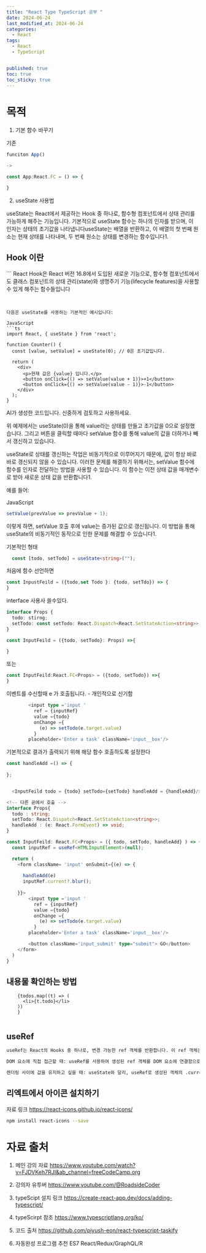 ```yaml
---
title: "React Type TypeScript 공부 "
date: 2024-06-24
last_modified_at: 2024-06-24
categories:
  - React
tags:
  - React
  - TypeScript


published: true
toc: true
toc_sticky: true
---
```


# 목적

1. 기본 함수 바꾸기


기존
```ts
funciton App()

-> 

const App:React.FC = () => {

}

```

2. useState 사용법

useState는 React에서 제공하는 Hook 중 하나로, 함수형 컴포넌트에서 상태 관리를 가능하게 해주는 기능입니다. 기본적으로 useState 함수는 하나의 인자를 받으며, 이 인자는 상태의 초기값을 나타냅니다useState는 배열을 반환하고, 이 배열의 첫 번째 원소는 현재 상태를 나타내며, 두 번째 원소는 상태를 변경하는 함수입니다1.

<h2>Hook 이란</h2>
```
React Hook은 React 버전 16.8에서 도입된 새로운 기능으로, 함수형 컴포넌트에서도 클래스 컴포넌트의 상태 관리(state)와 생명주기 기능(lifecycle features)을 사용할 수 있게 해주는 함수들입니다

```


다음은 useState를 사용하는 기본적인 예시입니다:

JavaScript
```ts
import React, { useState } from 'react';

function Counter() {
  const [value, setValue] = useState(0); // 0은 초기값입니다.

  return (
    <div>
      <p>현재 값은 {value} 입니다.</p>
      <button onClick={() => setValue(value + 1)}>+1</button>
      <button onClick={() => setValue(value - 1)}>-1</button>
    </div>
  );
}
```
AI가 생성한 코드입니다. 신중하게 검토하고 사용하세요.

위 예제에서는 useState(0)을 통해 value라는 상태를 만들고 초기값을 0으로 설정했습니다. 그리고 버튼을 클릭할 때마다 setValue 함수를 통해 value의 값을 더하거나 빼서 갱신하고 있습니다.

useState로 상태를 갱신하는 작업은 비동기적으로 이루어지기 때문에, 값이 항상 바로바로 갱신되지 않을 수 있습니다. 이러한 문제를 해결하기 위해서는, setValue 함수에 함수를 인자로 전달하는 방법을 사용할 수 있습니다. 이 함수는 이전 상태 값을 매개변수로 받아 새로운 상태 값을 반환합니다1.

예를 들어:

JavaScript
```ts
setValue(prevValue => prevValue + 1);
```
이렇게 하면, setValue 호출 후에 value는 증가된 값으로 갱신됩니다. 이 방법을 통해 useState의 비동기적인 동작으로 인한 문제를 해결할 수 있습니다1.


기본적인 형태

```ts
  const [todo, setTodo] = useState<string>("");
```


처음에 함수 선언하면

```ts
const InpustFeild = ({todo,set Todo }: {todo, setTdo}) => {
} 
```

interface 사용사 쓸수있다.
```ts
interface Props {
  todo: stirng;
  setTodo: const setTodo: React.Dispatch<React.SetStateAction<string>>; // 해당 창은 찾으면된다
}

const InputFeild = ({todo, setTodo}: Props) =>{

}
```
 또는
```ts
const InputFeild:React.FC<Props> = ({todo, setTodo}) =>{
}
```


이벤트를 수신할때 e 가 호출됩니다. - 개인적으로 신기함

```ts
        <input type ='input '
          ref = {inputRef} 
          value ={todo} 
          onChange ={
            (e) => setTodo(e.target.value)
          }
        placeholder='Enter a task' className='input__box'/>
```


기본적으로 결과가 출력되기 위해 해당 함수 호출하도록 설정한다
```ts
const handleAdd =() => {
  
};


  <InputFeild todo = {todo} setTodo={setTodo} handleAdd = {handleAdd}/>

<!-- 다른 곧에서 호출 -->
interface Props{
  todo : string;
  setTodo: React.Dispatch<React.SetStateAction<string>>;
  handleAdd : (e: React.FormEvent) => void;
}

const InputFeild: React.FC<Props> = ({ todo, setTodo, handleAdd} ) => {
  const inputRef = useRef<HTMLInputElement>(null);

  return (
    <form className= 'input' onSubmit={(e) => {
      
      handleAdd(e)
      inputRef.current?.blur();
      
    }}>
        <input type ='input '
          ref = {inputRef} 
          value ={todo} 
          onChange ={
            (e) => setTodo(e.target.value)
          }
        placeholder='Enter a task' className='input__box'/>

        <button className='input_submit' type="submit"> GO</button>
    </form>
  )
}


```


## 내용물 확인하는 방법
```
    {todos.map((t) => (
      <li>{t.todo}</li>
    ))
    }


```

## useRef 
```html
useRef는 React의 Hooks 중 하나로, 변경 가능한 ref 객체를 반환합니다. 이 ref 객체는 .current 프로퍼티를 통해 접근할 수 있으며, 이 프로퍼티는 컴포넌트의 전 생애주기 동안 유지됩니다1. useRef는 주로 다음 두 가지 경우에 사용됩니다:

DOM 요소에 직접 접근할 때: useRef를 사용하여 생성된 ref 객체를 DOM 요소에 연결함으로써, 해당 요소에 직접 접근할 수 있습니다. 이를 통해 요소의 focus를 관리하거나, 애니메이션을 적용하는 등의 작업을 할 수 있습니다.

렌더링 사이에 값을 유지하고 싶을 때: useState와 달리, useRef로 생성된 객체의 .current 프로퍼티에 저장된 값은 컴포넌트가 리렌더링될 때 초기화되지 않습니다. 따라서, 타이머 ID, 외부 라이브러리의 인스턴스 등 렌더링 사이에 유지해야 하는 값을 저장하는 데 사용할 수 있습니다.

```


## 리엑트에서 아이콘 설치하기
자료 링크
https://react-icons.github.io/react-icons/

```sh
npm install react-icons --save
```



# 자료 출처
1. 메인 강의 자료
https://www.youtube.com/watch?v=FJDVKeh7RJI&ab_channel=freeCodeCamp.org

2. 강의자 유투버
https://www.youtube.com/@RoadsideCoder

3. typeScipt 설치 링크
https://create-react-app.dev/docs/adding-typescript/

4. typeScirpt 참조
https://www.typescriptlang.org/ko/

5. 코드 출처
https://github.com/piyush-eon/react-typescript-taskify

6. 자동완성 프로그램 추천
ES7 React/Redux/GraphQL/R